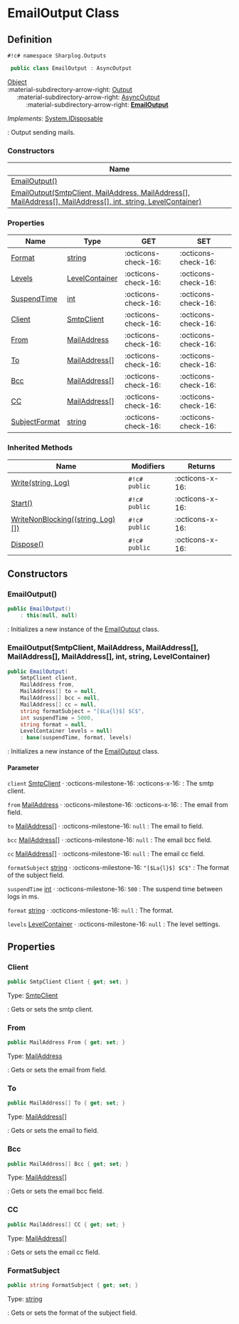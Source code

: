 # EmailOutput Class

## Definition

`#!c# namespace Sharplog.Outputs`

``` c#
 public class EmailOutput : AsyncOutput
```

[Object](https://docs.microsoft.com/en-us/dotnet/api/system.object)<br>
:material-subdirectory-arrow-right: [Output](Output.md)<br>
&emsp;&ensp;:material-subdirectory-arrow-right: [AsyncOutput](AsyncOutput.md)<br>
&emsp;&ensp;&emsp;&ensp;:material-subdirectory-arrow-right: [**EmailOutput**](./)

*Implements*: [System.IDisposable](https://docs.microsoft.com/en-us/dotnet/api/system.idisposable)

:   Output sending mails.

### Constructors

| Name                                                                                                                                                                                                                |
| ------------------------------------------------------------------------------------------------------------------------------------------------------------------------------------------------------------------- |
| [EmailOutput()](#emailoutput)                                                                                                                                                                                       |
| [EmailOutput(SmtpClient, MailAddress, MailAddress[], MailAddress[], MailAddress[], int, string, LevelContainer)](#emailoutputsmtpclient-mailaddress-mailaddress-mailaddress-mailaddress-int-string-levelconatainer) |

### Properties

| Name                                      | Type                                                                                  | GET                 | SET                 |
| ----------------------------------------- | ------------------------------------------------------------------------------------- | ------------------- | ------------------- |
| [Format](Output.md#format)                | [string](https://docs.microsoft.com/en-us/dotnet/api/system.string)                   | :octicons-check-16: | :octicons-check-16: |
| [Levels](Output.md#levels)                | [LevelContainer](LevelContainer.md)                                                   | :octicons-check-16: | :octicons-check-16: |
| [SuspendTime](AsyncOutput.md#suspendtime) | [int](https://docs.microsoft.com/en-us/dotnet/api/system.int32)                       | :octicons-check-16: | :octicons-check-16: |
| [Client](#client)                         | [SmtpClient](https://learn.microsoft.com/en-us/dotnet/api/system.net.mail.smtpclient) | :octicons-check-16: | :octicons-check-16: |
| [From](#from)                             | [MailAddress](MailAddress.md)                                                         | :octicons-check-16: | :octicons-check-16: |
| [To](#to)                                 | [MailAddress[]](MailAddress.md)                                                       | :octicons-check-16: | :octicons-check-16: |
| [Bcc](#bcc)                               | [MailAddress[]](MailAddress.md)                                                       | :octicons-check-16: | :octicons-check-16: |
| [CC](#cc)                                 | [MailAddress[]](MailAddress.md)                                                       | :octicons-check-16: | :octicons-check-16: |
| [SubjectFormat](#subjectformat)           | [string](https://docs.microsoft.com/en-us/dotnet/api/system.string)                   | :octicons-check-16: | :octicons-check-16: |

### Inherited Methods

| Name                                                                                | Modifiers     | Returns         |
| ----------------------------------------------------------------------------------- | ------------- | --------------- |
| [Write(string, Log)](Output.md#writestring-log)                                     | `#!c# public` | :octicons-x-16: |
| [Start()](AsyncOutput.md#start)                                                     | `#!c# public` | :octicons-x-16: |
| [WriteNonBlocking((string, Log)[])](AsyncOutput.md#writenonblockingstring-log)      | `#!c# public` | :octicons-x-16: |
| [Dispose()](https://docs.microsoft.com/en-us/dotnet/api/system.idisposable.dispose) | `#!c# public` | :octicons-x-16: |

## Constructors

### EmailOutput()

```c#
public EmailOutput()
    : this(null, null)
```

:   Initializes a new instance of the [EmailOutput](./) class.

### EmailOutput(SmtpClient, MailAddress, MailAddress[], MailAddress[], MailAddress[], int, string, LevelContainer)

```c#
public EmailOutput(
    SmtpClient client,
    MailAddress from,
    MailAddress[] to = null,
    MailAddress[] bcc = null,
    MailAddress[] cc = null,
    string formatSubject = "[$La{l}$] $C$",
    int suspendTime = 5000,
    string format = null,
    LevelContainer levels = null)
    : base(suspendTime, format, levels)
```

:   Initializes a new instance of the [EmailOutput](./) class.

#### Parameter

`client` [SmtpClient](https://learn.microsoft.com/en-us/dotnet/api/system.net.mail.smtpclient) · :octicons-milestone-16: :octicons-x-16:
:   The smtp client.

`from` [MailAddress](MailAddress.md) · :octicons-milestone-16: :octicons-x-16:
:   The email from field.

`to` [MailAddress[]](MailAddress.md) · :octicons-milestone-16: `null`
:   The email to field.

`bcc` [MailAddress[]](MailAddress.md) · :octicons-milestone-16: `null`
:   The email bcc field.

`cc` [MailAddress[]](MailAddress.md) · :octicons-milestone-16: `null`
:   The email cc field.

`formatSubject` [string](https://docs.microsoft.com/en-us/dotnet/api/system.string) · :octicons-milestone-16: `"[$La{l}$] $C$"`
:   The format of the subject field.

`suspendTime` [int](https://docs.microsoft.com/en-us/dotnet/api/system.int32) · :octicons-milestone-16: `500`
:   The suspend time between logs in ms.

`format` [string](https://docs.microsoft.com/en-us/dotnet/api/system.string) · :octicons-milestone-16: `null`
:   The format.

`levels` [LevelContainer](LevelContainer.md) · :octicons-milestone-16: `null`
:   The level settings.

## Properties

### Client

```c#
public SmtpClient Client { get; set; }
```

Type: [SmtpClient](https://learn.microsoft.com/en-us/dotnet/api/system.net.mail.smtpclient)

:   Gets or sets the smtp client.

### From

```c#
public MailAddress From { get; set; }
```

Type: [MailAddress](MailAddress.md)

:   Gets or sets the email from field.

### To

```c#
public MailAddress[] To { get; set; }
```

Type: [MailAddress[]](MailAddress.md)

:   Gets or sets the email to field.

### Bcc

```c#
public MailAddress[] Bcc { get; set; }
```

Type: [MailAddress[]](MailAddress.md)

:   Gets or sets the email bcc field.

### CC

```c#
public MailAddress[] CC { get; set; }
```

Type: [MailAddress[]](MailAddress.md)

:   Gets or sets the email cc field.

### FormatSubject

```c#
public string FormatSubject { get; set; }
```

Type: [string](https://docs.microsoft.com/en-us/dotnet/api/system.boolean)

:   Gets or sets the format of the subject field.